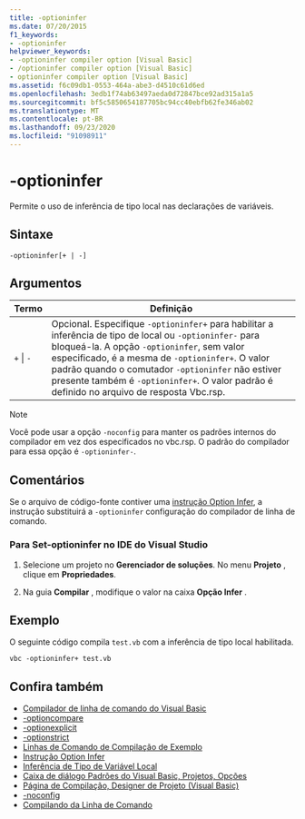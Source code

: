 ```yaml
---
title: -optioninfer
ms.date: 07/20/2015
f1_keywords:
- -optioninfer
helpviewer_keywords:
- -optioninfer compiler option [Visual Basic]
- /optioninfer compiler option [Visual Basic]
- optioninfer compiler option [Visual Basic]
ms.assetid: f6c09db1-0553-464a-abe3-d4510c61d6ed
ms.openlocfilehash: 3edb1f74ab63497aeda0d72847bce92ad315a1a5
ms.sourcegitcommit: bf5c5850654187705bc94cc40ebfb62fe346ab02
ms.translationtype: MT
ms.contentlocale: pt-BR
ms.lasthandoff: 09/23/2020
ms.locfileid: "91098911"
---
```

# <a name="-optioninfer"></a>-optioninfer

Permite o uso de inferência de tipo local nas declarações de variáveis.  
  
## <a name="syntax"></a>Sintaxe  
  
```console  
-optioninfer[+ | -]  
```  
  
## <a name="arguments"></a>Argumentos  
  
|Termo|Definição|  
|---|---|  
|`+` &#124; `-`|Opcional. Especifique `-optioninfer+` para habilitar a inferência de tipo de local ou `-optioninfer-` para bloqueá-la. A opção `-optioninfer`, sem valor especificado, é a mesma de `-optioninfer+`. O valor padrão quando o comutador `-optioninfer` não estiver presente também é `-optioninfer+`. O valor padrão é definido no arquivo de resposta Vbc.rsp.|  
  
> [!NOTE]
> Você pode usar a opção `-noconfig` para manter os padrões internos do compilador em vez dos especificados no vbc.rsp. O padrão do compilador para essa opção é `-optioninfer-`.  
  
## <a name="remarks"></a>Comentários  

 Se o arquivo de código-fonte contiver uma [instrução Option Infer](../../language-reference/statements/option-infer-statement.md), a instrução substituirá a `-optioninfer` configuração do compilador de linha de comando.  
  
### <a name="to-set--optioninfer-in-the-visual-studio-ide"></a>Para Set-optioninfer no IDE do Visual Studio  
  
1. Selecione um projeto no **Gerenciador de soluções**. No menu **Projeto** , clique em **Propriedades**.  
  
2. Na guia **Compilar** , modifique o valor na caixa **Opção Infer** .  
  
## <a name="example"></a>Exemplo  

 O seguinte código compila `test.vb` com a inferência de tipo local habilitada.  
  
```console
vbc -optioninfer+ test.vb  
```  
  
## <a name="see-also"></a>Confira também

- [Compilador de linha de comando do Visual Basic](index.md)
- [-optioncompare](optioncompare.md)
- [-optionexplicit](optionexplicit.md)
- [-optionstrict](optionstrict.md)
- [Linhas de Comando de Compilação de Exemplo](sample-compilation-command-lines.md)
- [Instrução Option Infer](../../language-reference/statements/option-infer-statement.md)
- [Inferência de Tipo de Variável Local](../../programming-guide/language-features/variables/local-type-inference.md)
- [Caixa de diálogo Padrões do Visual Basic, Projetos, Opções](/visualstudio/ide/reference/visual-basic-defaults-projects-options-dialog-box)
- [Página de Compilação, Designer de Projeto (Visual Basic)](/visualstudio/ide/reference/compile-page-project-designer-visual-basic)
- [-noconfig](noconfig.md)
- [Compilando da Linha de Comando](building-from-the-command-line.md)
